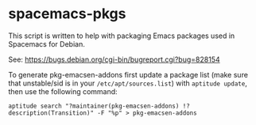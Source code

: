 # spacemacs-pkgs

This script is written to help with packaging Emacs packages used in Spacemacs for Debian.

See: https://bugs.debian.org/cgi-bin/bugreport.cgi?bug=828154

To generate pkg-emacsen-addons first update a package list (make sure that unstable/sid is in your `/etc/apt/sources.list`) with `aptitude update`, then use the following command:

`aptitude search "?maintainer(pkg-emacsen-addons) !?description(Transition)" -F "%p" > pkg-emacsen-addons`
